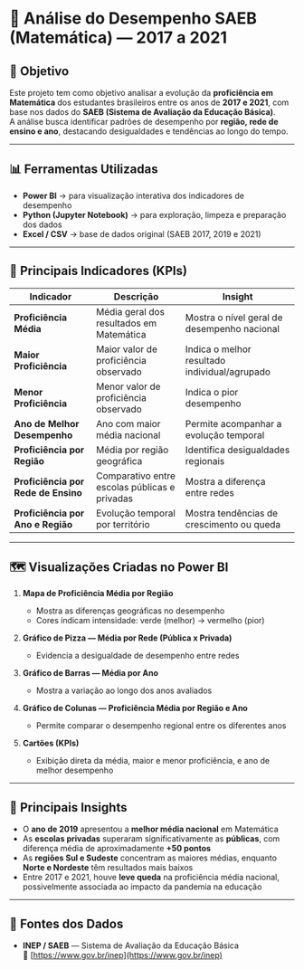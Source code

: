 # 🧮 Análise do Desempenho SAEB (Matemática) — 2017 a 2021

## 🎯 Objetivo
Este projeto tem como objetivo analisar a evolução da **proficiência em Matemática** dos estudantes brasileiros entre os anos de **2017 e 2021**, com base nos dados do **SAEB (Sistema de Avaliação da Educação Básica)**.  
A análise busca identificar padrões de desempenho por **região, rede de ensino e ano**, destacando desigualdades e tendências ao longo do tempo.

---

## 📊 Ferramentas Utilizadas
- **Power BI** → para visualização interativa dos indicadores de desempenho  
- **Python (Jupyter Notebook)** → para exploração, limpeza e preparação dos dados  
- **Excel / CSV** → base de dados original (SAEB 2017, 2019 e 2021)

---

## 🧠 Principais Indicadores (KPIs)

| Indicador | Descrição | Insight |
|------------|------------|----------|
| **Proficiência Média** | Média geral dos resultados em Matemática | Mostra o nível geral de desempenho nacional |
| **Maior Proficiência** | Maior valor de proficiência observado | Indica o melhor resultado individual/agrupado |
| **Menor Proficiência** | Menor valor de proficiência observado | Indica o pior desempenho |
| **Ano de Melhor Desempenho** | Ano com maior média nacional | Permite acompanhar a evolução temporal |
| **Proficiência por Região** | Média por região geográfica | Identifica desigualdades regionais |
| **Proficiência por Rede de Ensino** | Comparativo entre escolas públicas e privadas | Mostra a diferença entre redes |
| **Proficiência por Ano e Região** | Evolução temporal por território | Mostra tendências de crescimento ou queda |

---

## 🗺️ Visualizações Criadas no Power BI

1. **Mapa de Proficiência Média por Região**  
   - Mostra as diferenças geográficas no desempenho  
   - Cores indicam intensidade: verde (melhor) → vermelho (pior)

2. **Gráfico de Pizza — Média por Rede (Pública x Privada)**  
   - Evidencia a desigualdade de desempenho entre redes

3. **Gráfico de Barras — Média por Ano**  
   - Mostra a variação ao longo dos anos avaliados

4. **Gráfico de Colunas — Proficiência Média por Região e Ano**  
   - Permite comparar o desempenho regional entre os diferentes anos

5. **Cartões (KPIs)**  
   - Exibição direta da média, maior e menor proficiência, e ano de melhor desempenho

---

## 🧩 Principais Insights

- O **ano de 2019** apresentou a **melhor média nacional** em Matemática  
- As **escolas privadas** superaram significativamente as **públicas**, com diferença média de aproximadamente **+50 pontos**  
- As **regiões Sul e Sudeste** concentram as maiores médias, enquanto **Norte e Nordeste** têm resultados mais baixos  
- Entre 2017 e 2021, houve **leve queda** na proficiência média nacional, possivelmente associada ao impacto da pandemia na educação

---

## 🧾 Fontes dos Dados
- **INEP / SAEB** — Sistema de Avaliação da Educação Básica  
  🔗 [https://www.gov.br/inep](https://www.gov.br/inep)
